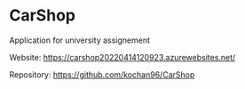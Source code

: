 # CarShop
Application for university assignement

Website: https://carshop20220414120923.azurewebsites.net/

Repository: https://github.com/kochan96/CarShop